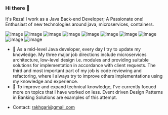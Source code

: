 ### Hi there 👋
<!--
**akhgari-reza/akhgari-reza** is a ✨ _special_ ✨ repository because its `README.md` (this file) appears on your GitHub profile.-->
It's Reza! I work as a Java Back-end Developer; A Passionate one! 
Enthusiast of new technologies around java, microservices, containers.

![image](https://img.shields.io/badge/Java-ED8B00?style=for-the-badge&logo=java&logoColor=white) ![image](https://img.shields.io/badge/Spring-6DB33F?style=for-the-badge&logo=spring&logoColor=white) ![image](https://img.shields.io/badge/MySQL-00000F?style=for-the-badge&logo=mysql&logoColor=white) ![image](https://img.shields.io/badge/PostgreSQL-316192?style=for-the-badge&logo=postgresql&logoColor=white) ![image](https://img.shields.io/badge/MongoDB-4EA94B?style=for-the-badge&logo=mongodb&logoColor=white) ![image](https://img.shields.io/badge/Docker-2CA5E0?style=for-the-badge&logo=docker&logoColor=white) ![image](https://img.shields.io/badge/kubernetes-326ce5.svg?&style=for-the-badge&logo=kubernetes&logoColor=white) ![image](https://img.shields.io/badge/Git-F05032?style=for-the-badge&logo=git&logoColor=white) ![image](https://img.shields.io/badge/Postman-FF6C37?style=for-the-badge&logo=Postman&logoColor=white) ![image](https://img.shields.io/badge/Ubuntu-E95420?style=for-the-badge&logo=ubuntu&logoColor=white)

- 🔭 As a mid-level Java developer, every day I try to update my knowledge. My three major job directions include microservices architecture, low-level design i.e. modules and providing suitable solutions for implementation in accordance with client requests. The third and most important part of my job is code reviewing and refactoring, where I always try to improve others implementations using my knowledge and experience. 
- 🌱 To improve and expand technical knowledge, I've currently focued more on topics that I have worked on less. Event driven Design Patterns in Banking Solutions are examples of this attempt.
<!-- ⚡ Fun fact: Russians hired me to travel to Saturn. Well what can I say. I have to work very well ... actually 35 + 1 hours a day. (A day on Saturn is 10.656 hours)!! -->
- Contact: rakhgari@gmail.com 
<!--![Gmail Badge](https://img.shields.io/badge/-rakhgari-c14438?style=flat&logo=Gmail&logoColor=white&link=mailto:rakhgari@gmail.com)-->

<!--![GitHub streak stats](https://github-readme-streak-stats.herokuapp.com/?user=akhgari-reza)-->
